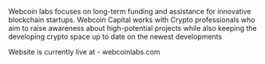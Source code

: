 Webcoin labs focuses on long-term funding and assistance for innovative blockchain startups. Webcoin Capital works with Crypto professionals who aim to raise awareness about high-potential projects while also keeping the developing crypto space up to date on the newest developments

Website is currently live at - webcoinlabs.com
